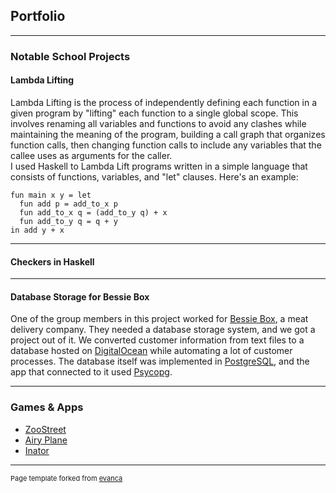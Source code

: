 ## Portfolio

---
### Notable School Projects
#### Lambda Lifting
<!--- <img src="images/dummy_thumbnail.jpg?raw=true"/> -->
Lambda Lifting is the process of independently defining each function in a given program by "lifting" each function to a single global scope. This involves renaming all variables and functions to avoid any clashes while maintaining the meaning of the program, building a call graph that organizes function calls, then changing function calls to include any variables that the callee uses as arguments for the caller.
<br>
I used Haskell to Lambda Lift programs written in a simple language that consists of functions, variables, and "let" clauses. Here's an example:
```
fun main x y = let
  fun add p = add_to_x p
  fun add_to_x q = (add_to_y q) + x
  fun add_to_y q = q + y
in add y + x
```


---
#### Checkers in Haskell


---
#### Database Storage for Bessie Box
One of the group members in this project worked for [Bessie Box](https://bessiebox.com/), a meat delivery company. They needed a database storage system, and we got a project out of it.
We converted customer information from text files to a database hosted on [DigitalOcean](https://www.digitalocean.com/) while automating a lot of customer processes. The database itself was implemented in [PostgreSQL](https://www.postgresql.org/), and the app that connected to it used [Psycopg](https://www.psycopg.org/).

---
### Games & Apps

- [ZooStreet](/zoostreet.md)
- [Airy Plane](/airyplane.md)
- [Inator](/inator.md)

---

<p style="font-size:11px">Page template forked from <a href="https://github.com/evanca/quick-portfolio">evanca</a></p>
<!-- Remove above link if you don't want to attibute -->
